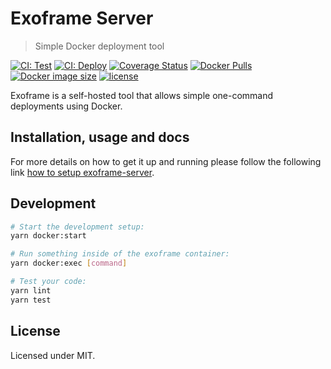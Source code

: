 # Exoframe Server

> Simple Docker deployment tool

[![CI: Test](https://github.com/exoframejs/exoframe-server/workflows/Test/badge.svg)](https://github.com/exoframejs/exoframe-server/actions?query=workflow%3ATest)
[![CI: Deploy](https://github.com/exoframejs/exoframe-server/workflows/Deploy/badge.svg)](https://github.com/exoframejs/exoframe-server/actions?query=workflow%3ADeploy)
[![Coverage Status](https://coveralls.io/repos/github/exoframejs/exoframe-server/badge.svg?branch=master)](https://coveralls.io/github/exoframejs/exoframe-server?branch=master)
[![Docker Pulls](https://img.shields.io/docker/pulls/exoframe/server.svg)](https://hub.docker.com/r/exoframe/server/)
[![Docker image size](https://images.microbadger.com/badges/image/exoframe/server.svg)](https://microbadger.com/images/exoframe/server)
[![license](https://img.shields.io/github/license/mashape/apistatus.svg)](https://opensource.org/licenses/MIT)

Exoframe is a self-hosted tool that allows simple one-command deployments using Docker.

## Installation, usage and docs

For more details on how to get it up and running please follow the following link [how to setup exoframe-server](https://github.com/exoframejs/exoframe/tree/master/docs).

## Development

``` bash
# Start the development setup:
yarn docker:start

# Run something inside of the exoframe container:
yarn docker:exec [command]

# Test your code:
yarn lint
yarn test
```

## License

Licensed under MIT.
